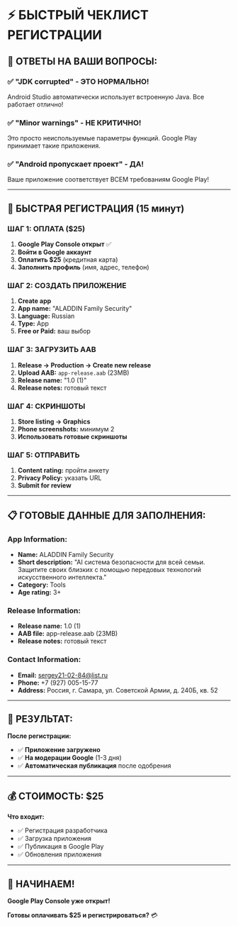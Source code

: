 # ⚡ БЫСТРЫЙ ЧЕКЛИСТ РЕГИСТРАЦИИ

## 🎯 ОТВЕТЫ НА ВАШИ ВОПРОСЫ:

### ✅ **"JDK corrupted"** - ЭТО НОРМАЛЬНО!
Android Studio автоматически использует встроенную Java. Все работает отлично!

### ✅ **"Minor warnings"** - НЕ КРИТИЧНО!
Это просто неиспользуемые параметры функций. Google Play принимает такие приложения.

### ✅ **"Android пропускает проект"** - ДА!
Ваше приложение соответствует ВСЕМ требованиям Google Play!

---

## 🚀 БЫСТРАЯ РЕГИСТРАЦИЯ (15 минут)

### **ШАГ 1: ОПЛАТА** ($25)
1. **Google Play Console открыт** ✅
2. **Войти в Google аккаунт**
3. **Оплатить $25** (кредитная карта)
4. **Заполнить профиль** (имя, адрес, телефон)

### **ШАГ 2: СОЗДАТЬ ПРИЛОЖЕНИЕ**
1. **Create app**
2. **App name:** "ALADDIN Family Security"
3. **Language:** Russian
4. **Type:** App
5. **Free or Paid:** ваш выбор

### **ШАГ 3: ЗАГРУЗИТЬ AAB**
1. **Release → Production → Create new release**
2. **Upload AAB:** `app-release.aab` (23MB)
3. **Release name:** "1.0 (1)"
4. **Release notes:** готовый текст

### **ШАГ 4: СКРИНШОТЫ**
1. **Store listing → Graphics**
2. **Phone screenshots:** минимум 2
3. **Использовать готовые скриншоты**

### **ШАГ 5: ОТПРАВИТЬ**
1. **Content rating:** пройти анкету
2. **Privacy Policy:** указать URL
3. **Submit for review**

---

## 📋 ГОТОВЫЕ ДАННЫЕ ДЛЯ ЗАПОЛНЕНИЯ:

### **App Information:**
- **Name:** ALADDIN Family Security
- **Short description:** "AI система безопасности для всей семьи. Защитите своих близких с помощью передовых технологий искусственного интеллекта."
- **Category:** Tools
- **Age rating:** 3+

### **Release Information:**
- **Release name:** 1.0 (1)
- **AAB file:** app-release.aab (23MB)
- **Release notes:** готовый текст

### **Contact Information:**
- **Email:** sergey21-02-84@list.ru
- **Phone:** +7 (927) 005-15-77
- **Address:** Россия, г. Самара, ул. Советской Армии, д. 240Б, кв. 52

---

## 🎉 РЕЗУЛЬТАТ:

**После регистрации:**
- ✅ **Приложение загружено**
- ✅ **На модерации Google** (1-3 дня)
- ✅ **Автоматическая публикация** после одобрения

---

## 💰 СТОИМОСТЬ: $25

**Что входит:**
- ✅ Регистрация разработчика
- ✅ Загрузка приложения
- ✅ Публикация в Google Play
- ✅ Обновления приложения

---

## 🚀 НАЧИНАЕМ!

**Google Play Console уже открыт!**

**Готовы оплачивать $25 и регистрироваться?** 💳
